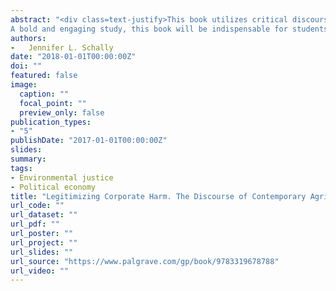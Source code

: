 ```yaml
---
abstract: "<div class=text-justify>This book utilizes critical discourse analysis to illuminate the ways in which one of the largest agribusinesses in operation, Tyson Foods, disguises their actions whilst simultaneously presenting the image of a benign, good corporate citizen. Schally unveils how the discourses employed by Tyson gain legitimacy by drawing on and aligning with larger cultural discourses that are often taken for granted and not adequately scrutinised. This original research, situated at the intersection of green and cultural criminologies, contributes to these current perspectives as well as to the burgeoning social harm approach within criminology. 
A bold and engaging study, this book will be indispensable for students and scholars of green criminology, corporate crime, animals and society, and environmental sociology, as well as environmental and animal rights activists.</div>"
authors:
-   Jennifer L. Schally 
date: "2018-01-01T00:00:00Z"
doi: ""
featured: false
image:
  caption: ""
  focal_point: ""
  preview_only: false
publication_types:
- "5"
publishDate: "2017-01-01T00:00:00Z"
slides: 
summary: 
tags:
- Environmental justice
- Political economy
title: "Legitimizing Corporate Harm. The Discourse of Contemporary Agribusiness"
url_code: ""
url_dataset: ""
url_pdf: ""
url_poster: ""
url_project: ""
url_slides: ""
url_source: "https://www.palgrave.com/gp/book/9783319678788"
url_video: ""
---
```


